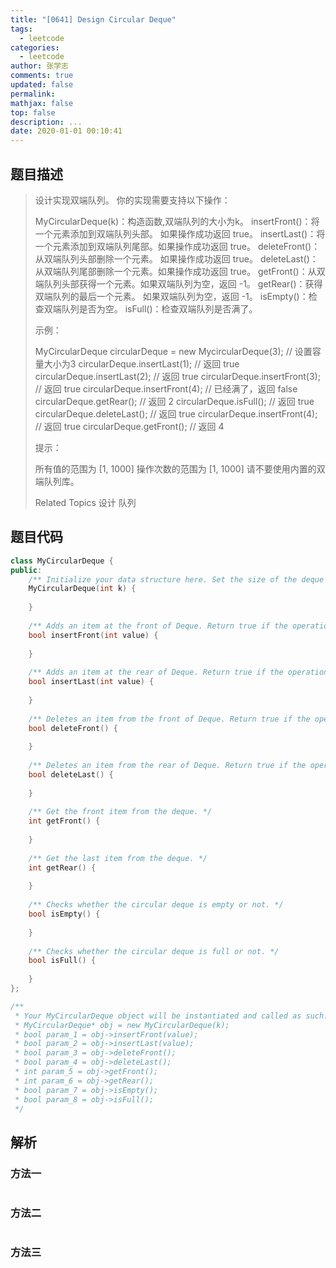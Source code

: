 ```yaml
---
title: "[0641] Design Circular Deque"
tags:
  - leetcode
categories:
  - leetcode
author: 张学志
comments: true
updated: false
permalink:
mathjax: false
top: false
description: ...
date: 2020-01-01 00:10:41
---
```


## 题目描述

> 设计实现双端队列。 
> 你的实现需要支持以下操作： 
> 
> 
> MyCircularDeque(k)：构造函数,双端队列的大小为k。 
> insertFront()：将一个元素添加到双端队列头部。 如果操作成功返回 true。 
> insertLast()：将一个元素添加到双端队列尾部。如果操作成功返回 true。 
> deleteFront()：从双端队列头部删除一个元素。 如果操作成功返回 true。 
> deleteLast()：从双端队列尾部删除一个元素。如果操作成功返回 true。 
> getFront()：从双端队列头部获得一个元素。如果双端队列为空，返回 -1。 
> getRear()：获得双端队列的最后一个元素。 如果双端队列为空，返回 -1。 
> isEmpty()：检查双端队列是否为空。 
> isFull()：检查双端队列是否满了。 
> 
> 
> 示例： 
> 
> MyCircularDeque circularDeque = new MycircularDeque(3); // 设置容量大小为3
> circularDeque.insertLast(1);			        // 返回 true
> circularDeque.insertLast(2);			        // 返回 true
> circularDeque.insertFront(3);			        // 返回 true
> circularDeque.insertFront(4);			        // 已经满了，返回 false
> circularDeque.getRear();  				// 返回 2
> circularDeque.isFull();				        // 返回 true
> circularDeque.deleteLast();			        // 返回 true
> circularDeque.insertFront(4);			        // 返回 true
> circularDeque.getFront();				// 返回 4
>   
> 
> 
> 
> 提示： 
> 
> 
> 所有值的范围为 [1, 1000] 
> 操作次数的范围为 [1, 1000] 
> 请不要使用内置的双端队列库。 
> 
> Related Topics 设计 队列

## 题目代码

```cpp
class MyCircularDeque {
public:
    /** Initialize your data structure here. Set the size of the deque to be k. */
    MyCircularDeque(int k) {
        
    }
    
    /** Adds an item at the front of Deque. Return true if the operation is successful. */
    bool insertFront(int value) {
        
    }
    
    /** Adds an item at the rear of Deque. Return true if the operation is successful. */
    bool insertLast(int value) {
        
    }
    
    /** Deletes an item from the front of Deque. Return true if the operation is successful. */
    bool deleteFront() {
        
    }
    
    /** Deletes an item from the rear of Deque. Return true if the operation is successful. */
    bool deleteLast() {
        
    }
    
    /** Get the front item from the deque. */
    int getFront() {
        
    }
    
    /** Get the last item from the deque. */
    int getRear() {
        
    }
    
    /** Checks whether the circular deque is empty or not. */
    bool isEmpty() {
        
    }
    
    /** Checks whether the circular deque is full or not. */
    bool isFull() {
        
    }
};

/**
 * Your MyCircularDeque object will be instantiated and called as such:
 * MyCircularDeque* obj = new MyCircularDeque(k);
 * bool param_1 = obj->insertFront(value);
 * bool param_2 = obj->insertLast(value);
 * bool param_3 = obj->deleteFront();
 * bool param_4 = obj->deleteLast();
 * int param_5 = obj->getFront();
 * int param_6 = obj->getRear();
 * bool param_7 = obj->isEmpty();
 * bool param_8 = obj->isFull();
 */
```

## 解析

### 方法一

```cpp

```

### 方法二

```cpp

```

### 方法三

```cpp

```

